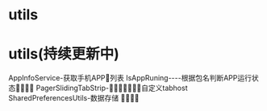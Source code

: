 # utils
# utils(持续更新中)
AppInfoService-获取手机APP列表
IsAppRuning----根据包名判断APP运行状态
PagerSlidingTabStrip-自定义tabhost  
SharedPreferencesUtils-数据存储 



